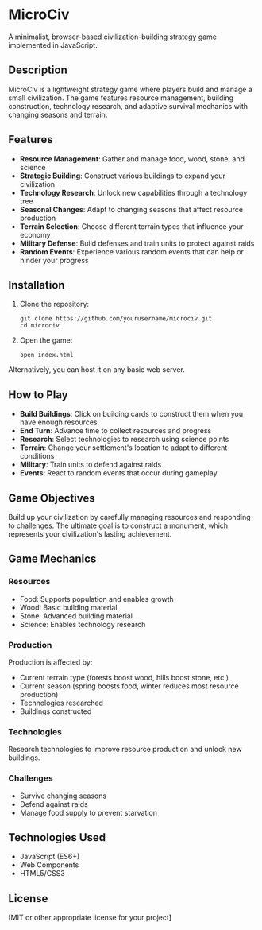 # MicroCiv

A minimalist, browser-based civilization-building strategy game implemented in JavaScript.

## Description

MicroCiv is a lightweight strategy game where players build and manage a small civilization. The game features resource management, building construction, technology research, and adaptive survival mechanics with changing seasons and terrain.

## Features

- **Resource Management**: Gather and manage food, wood, stone, and science
- **Strategic Building**: Construct various buildings to expand your civilization
- **Technology Research**: Unlock new capabilities through a technology tree
- **Seasonal Changes**: Adapt to changing seasons that affect resource production
- **Terrain Selection**: Choose different terrain types that influence your economy
- **Military Defense**: Build defenses and train units to protect against raids
- **Random Events**: Experience various random events that can help or hinder your progress

## Installation

1. Clone the repository:
   ```
   git clone https://github.com/yourusername/microciv.git
   cd microciv
   ```

2. Open the game:
   ```
   open index.html
   ```

Alternatively, you can host it on any basic web server.

## How to Play

- **Build Buildings**: Click on building cards to construct them when you have enough resources
- **End Turn**: Advance time to collect resources and progress
- **Research**: Select technologies to research using science points
- **Terrain**: Change your settlement's location to adapt to different conditions
- **Military**: Train units to defend against raids
- **Events**: React to random events that occur during gameplay

## Game Objectives

Build up your civilization by carefully managing resources and responding to challenges. The ultimate goal is to construct a monument, which represents your civilization's lasting achievement.

## Game Mechanics

### Resources
- Food: Supports population and enables growth
- Wood: Basic building material
- Stone: Advanced building material
- Science: Enables technology research

### Production
Production is affected by:
- Current terrain type (forests boost wood, hills boost stone, etc.)
- Current season (spring boosts food, winter reduces most resource production)
- Technologies researched
- Buildings constructed

### Technologies
Research technologies to improve resource production and unlock new buildings.

### Challenges
- Survive changing seasons
- Defend against raids
- Manage food supply to prevent starvation

## Technologies Used

- JavaScript (ES6+)
- Web Components
- HTML5/CSS3

## License

[MIT or other appropriate license for your project]
